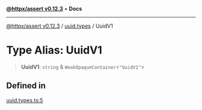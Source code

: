 [**@httpx/assert v0.12.3**](../../README.md) • **Docs**

***

[@httpx/assert v0.12.3](../../README.md) / [uuid.types](../README.md) / UuidV1

# Type Alias: UuidV1

> **UuidV1**: `string` & `WeakOpaqueContainer`\<`"UuidV1"`\>

## Defined in

[uuid.types.ts:5](https://github.com/belgattitude/httpx/blob/74dc9cd764aa64a9b1889ffb70a7f65e9435af37/packages/assert/src/uuid.types.ts#L5)
